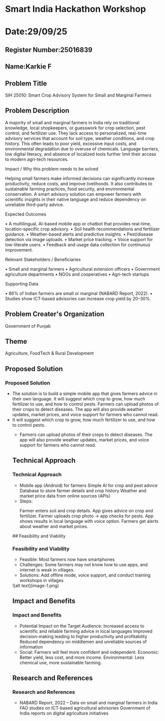 # Smart India Hackathon Workshop
# Date:29/09/25
## Register Number:25016839
## Name:Karkie F
## Problem Title
SIH 25010: Smart Crop Advisory System for Small and Marginal Farmers
## Problem Description
A majority of small and marginal farmers in India rely on traditional knowledge, local shopkeepers, or guesswork for crop selection, pest control, and fertilizer use. They lack access to personalized, real-time advisory services that account for soil type, weather conditions, and crop history. This often leads to poor yield, excessive input costs, and environmental degradation due to overuse of chemicals. Language barriers, low digital literacy, and absence of localized tools further limit their access to modern agri-tech resources.

Impact / Why this problem needs to be solved

Helping small farmers make informed decisions can significantly increase productivity, reduce costs, and improve livelihoods. It also contributes to sustainable farming practices, food security, and environmental conservation. A smart advisory solution can empower farmers with scientific insights in their native language and reduce dependency on unreliable third-party advice.

Expected Outcomes

• A multilingual, AI-based mobile app or chatbot that provides real-time, location-specific crop advisory.
• Soil health recommendations and fertilizer guidance.
• Weather-based alerts and predictive insights.
• Pest/disease detection via image uploads.
• Market price tracking.
• Voice support for low-literate users.
• Feedback and usage data collection for continuous improvement.

Relevant Stakeholders / Beneficiaries

• Small and marginal farmers
• Agricultural extension officers
• Government agriculture departments
• NGOs and cooperatives
• Agri-tech startups

Supporting Data

• 86% of Indian farmers are small or marginal (NABARD Report, 2022).
• Studies show ICT-based advisories can increase crop yield by 20–30%.

## Problem Creater's Organization
Government of Punjab

## Theme
Agriculture, FoodTech & Rural Development

## Proposed Solution
<h3>Proposed Solution</h3>
<ul><li>The solution is to build a simple mobile app that gives farmers advice in their own language. It will suggest which crop to grow, how much fertilizer to use, and how to control pests. Farmers can upload photos of their crops to detect diseases. The app will also provide weather updates, market prices, and voice support for farmers who cannot read.
</li>
<li>It will suggest which crop to grow, how much fertilizer to use, and how to control pests. </li>
<ul><li> Farmers can upload photos of their crops to detect diseases. The app will also provide weather updates, market prices, and voice support for farmers who cannot read.

</li></ul>


## Technical Approach
<h3>Technical Approach</h3>
<ul><li>Mobile app (Android) for farmers
Simple AI for crop and pest advice
Database to store farmer details and crop history
Weather and market price data from online sources (APIs)
</li>
<li> Steps:

Farmer enters soil and crop details.
App gives advice on crop and fertilizer.
Farmer uploads crop photo → app checks for pests.
App shows results in local language with voice option.
Farmers get alerts about weather and market prices.
</li></ul>
## Feasibility and Viability
<h3>Feasibility and Viability</h3>
<ul><li>Feasible: Most farmers now have smartphones</li>
<li>Challenges: Some farmers may not know how to use apps, and internet is weak in villages.
</li>
<li>Solutions: Add offline mode, voice support, and conduct training workshops in villages
<b></b></ul></li>![alt text](image-1.png)

## Impact and Benefits
<h3>Impact and Benefits</h3>
<ul><li>Potential Impact on the Target Audience:
Increased access to scientific and reliable farming advice in local languages
Improved decision-making leading to higher productivity and profitability
Reduced dependency on middlemen and unreliable sources of information</li>
<li>Social: Farmers will feel more confident and independent.
Economic: Better yield, less cost, and more income.
Environmental: Less chemical use, more sustainable farming.
</li></ul>

## Research and References
<h3>Research and References</h3>
<ul><li>NABARD Report, 2022 – Data on small and marginal farmers in India
FAO studies on ICT-based agricultural advisories
Government of India reports on digital agriculture initiatives</li></ul>